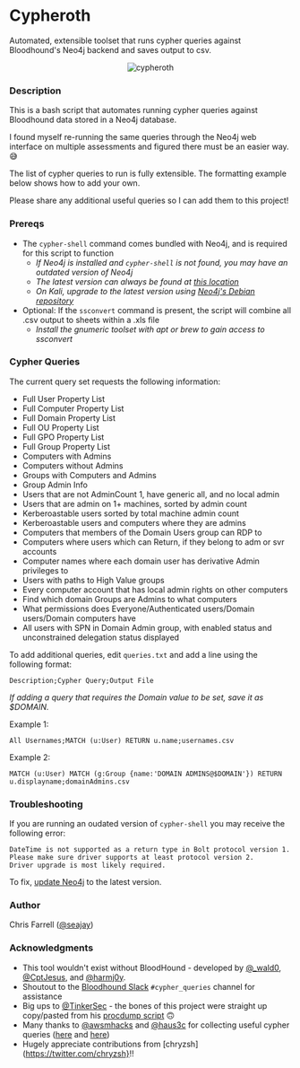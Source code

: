 # Cypheroth
 Automated, extensible toolset that runs cypher queries against Bloodhound's Neo4j backend and saves output to csv.


<p align="center">
  <img src="./img/cypheroth.png" alt="cypheroth"/>
</p>


### Description

This is a bash script that automates running cypher queries against Bloodhound data stored in a Neo4j database.

I found myself re-running the same queries through the Neo4j web interface on multiple assessments and figured there must be an easier way. 😅

The list of cypher queries to run is fully extensible. The formatting example below shows how to add your own.

Please share any additional useful queries so I can add them to this project!

### Prereqs

* The `cypher-shell` command comes bundled with Neo4j, and is required for this script to function
  * _If Neo4j is installed and `cypher-shell` is not found, you may have an outdated version of Neo4j_
  * _The latest version can always be found at [this location](https://neo4j.com/download-center/)_
  * _On Kali, upgrade to the latest version using [Neo4j's Debian repository](https://debian.neo4j.org)_
* Optional: If the `ssconvert` command is present, the script will combine all .csv output to sheets within a .xls file
  * _Install the gnumeric toolset with apt or brew to gain access to ssconvert_

### Cypher Queries

The current query set requests the following information:

* Full User Property List
* Full Computer Property List
* Full Domain Property List
* Full OU Property List
* Full GPO Property List
* Full Group Property List
* Computers with Admins
* Computers without Admins
* Groups with Computers and Admins
* Group Admin Info
* Users that are not AdminCount 1, have generic all, and no local admin
* Users that are admin on 1+ machines, sorted by admin count
* Kerberoastable users sorted by total machine admin count
* Kerberoastable users and computers where they are admins
* Computers that members of the Domain Users group can RDP to
* Computers where users which can Return, if they belong to adm or svr accounts
* Computer names where each domain user has derivative Admin privileges to
* Users with paths to High Value groups
* Every computer account that has local admin rights on other computers
* Find which domain Groups are Admins to what computers
* What permissions does Everyone/Authenticated users/Domain users/Domain computers have
* All users with SPN in Domain Admin group, with enabled status and unconstrained delegation status displayed

To add additional queries, edit `queries.txt` and add a line using the following format:

`Description;Cypher Query;Output File`

*If adding a query that requires the Domain value to be set, save it as $DOMAIN.*

Example 1:
```
All Usernames;MATCH (u:User) RETURN u.name;usernames.csv
```

Example 2:
```
MATCH (u:User) MATCH (g:Group {name:'DOMAIN ADMINS@$DOMAIN'}) RETURN u.displayname;domainAdmins.csv
```

### Troubleshooting

If you are running an oudated version of `cypher-shell` you may receive the following error:

```
DateTime is not supported as a return type in Bolt protocol version 1.
Please make sure driver supports at least protocol version 2.
Driver upgrade is most likely required.
```

To fix, [update Neo4j](https://neo4j.com/download-center/) to the latest version.

### Author
Chris Farrell ([@seajay](https://twitter.com/seajay))

### Acknowledgments

* This tool wouldn't exist without BloodHound - developed by [@_wald0](https://twitter.com/_wald0), [@CptJesus](https://twitter.com/CptJesus), and [@harmj0y](https://twitter.com/harmj0y).
* Shoutout to the [Bloodhound Slack](https://bloodhoundgang.herokuapp.com) `#cypher_queries` channel for assistance
* Big ups to [@TinkerSec](https://twitter.com/TinkerSec) - the bones of this project were straight up copy/pasted from his [procdump script](https://github.com/tinkersec/scratchpad/blob/master/BashScripts/grabDump.sh) 🙃
* Many thanks to [@awsmhacks](https://twitter.com/awsmhacks) and [@haus3c](https://twitter.com/haus3c) for collecting useful cypher queries ([here](https://github.com/awsmhacks/awsmBloodhoundCustomQueries) and [here](https://hausec.com/2019/09/09/bloodhound-cypher-cheatsheet/))
* Hugely appreciate contributions from [chryzsh](https://twitter.com/chryzsh}!!
